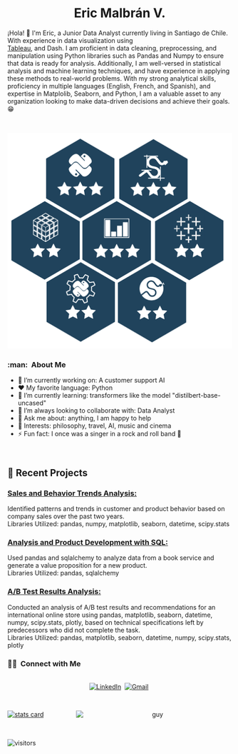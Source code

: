 <h1 align="center">
  <b>Eric Malbrán V.</b>
</h1>

¡Hola! 👋 I'm Eric, a Junior Data Analyst currently living in Santiago de Chile. With experience in data visualization using  
<a href="https://public.tableau.com/app/profile/eric.malbran">Tableau</a>, 
and Dash. I am proficient in data cleaning, preprocessing, and manipulation using Python libraries such as Pandas and Numpy to ensure that data is ready for analysis. Additionally, I am well-versed in statistical analysis and machine learning techniques, and have experience in applying these methods to real-world problems. With my strong analytical skills, proficiency in multiple languages (English, French, and Spanish), and expertise in Matplolib, Seaborn, and Python, I am a valuable asset to any organization looking to make data-driven decisions and achieve their goals. 😁

<br>

<p>
<div align="center">
  <img src="https://github.com/emalbran/emalbran/blob/main/Badges_fondo_Blanco-removebg-preview.png?raw=true">
</div>
</p>


<h3> :man: &nbsp;About Me </h3>

- 🔭 I’m currently working on: A customer support AI
- :heart: My favorite language: Python
- 🌱 I’m currently learning: transformers like the model "distilbert-base-uncased"
- 👯 I’m always looking to collaborate with: Data Analyst
- 💬 Ask me about: anything, I am happy to help
- 💜 Interests: philosophy, travel, AI, music and cinema
- ⚡ Fun fact: I once was a singer in a rock and roll band 🤘

<br/>
<p>

## 📝 Recent Projects
### [ Sales and Behavior Trends Analysis: ](https://github.com/emalbran/Practicum-Data-Analyst/tree/main/final_proyect)<br>
Identified patterns and trends in customer and product behavior based on company sales over the past two years.<br>
Libraries Utilized: pandas, numpy, matplotlib, seaborn, datetime, scipy.stats

### [ Analysis and Product Development with SQL: ](https://github.com/emalbran/Practicum-Data-Analyst/tree/main/sql_analysis)<br>
Used pandas and sqlalchemy to analyze data from a book service and generate a value proposition for a new product. <br>
Libraries Utilized: pandas, sqlalchemy

### [ A/B Test Results Analysis: ](https://github.com/emalbran/Practicum-Data-Analyst/blob/main/A_B_inc)<br>
Conducted an analysis of A/B test results and recommendations for an international online store using pandas, matplotlib, seaborn, datetime, numpy, scipy.stats, plotly, based on technical specifications left by predecessors who did not complete the task. <br>
Libraries Utilized: pandas, matplotlib, seaborn, datetime, numpy, scipy.stats, plotly

</p>

<h3> 🤝🏻 &nbsp;Connect with Me </h3> 

<p align="center">
<br>
<a href="https://www.linkedin.com/in/eric-malbr%C3%A1n/?locale=en_US/"><img src="https://img.shields.io/badge/linkedin-%230077B5.svg?&style=for-the-badge&logo=linkedin&logoColor=white" alt="LinkedIn" /></a>&nbsp;
<a href="mailto:ericmalbran@gmail.com?subject=Hola%20hola!"><img src="https://img.shields.io/badge/gmail-%23D14836.svg?&style=for-the-badge&logo=gmail&logoColor=white" alt="Gmail"/></a>&nbsp;
<!--<a href="https://kkvanonymous.github.io/"><img alt="Website" src="https://img.shields.io/website?style=for-the-badge&up_message=portfolio&url=https%3A%2F%2Fkkvanonymous.github.io%2F"></a>-->
</p>

<br/> 
<p>

<a align= "center" href="https://github.com/emalbran">
  <img alt= "stats card" height="270px" width="400" src="https://github-readme-stats.vercel.app/api?username=emalbran&theme=cobalt&show_icons=true&count_private=true" />
  <img align="right" height="270px" alt="guy" width="350" src="https://i.pinimg.com/originals/e4/26/70/e426702edf874b181aced1e2fa5c6cde.gif" /> </a>

</p>
<br/>

<p>
    <img align="center" alt="visitors" src="https://gpvc.arturio.dev/emalbran"/>
</p>
